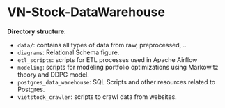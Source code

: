# VN-Stock-DataWarehouse

**Directory structure**:
- `data/`: contains all types of data from raw, preprocessed, ..
- `diagrams`: Relational Schema figure.
- `etl_scripts`: scripts for ETL processes used in Apache Airflow
- `modeling`: scripts for modeling portfolio optimizations using Markowitz theory and DDPG model.
- `postgres_data_warehouse`: SQL Scripts and other resources related to Postgres.
- `vietstock_crawler`: scripts to crawl data from websites.

